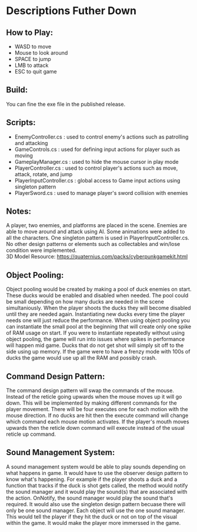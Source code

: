 # Descriptions Futher Down

## How to Play:
- WASD to move
- Mouse to look around
- SPACE to jump
- LMB to attack
- ESC to quit game

## Build:
You can fine the exe file in the published release.

## Scripts:
- EnemyController.cs : used to control enemy's actions such as patrolling and attacking
- GameControls.cs : used for defining input actions for player such as moving
- GameplayManager.cs : used to hide the mouse cursor in play mode
- PlayerController.cs : used to control player's actions such as move, attack, rotate, and jump
- PlayerInputController.cs : global access to Game input actions using singleton pattern
- PlayerSword.cs : used to manage player's sword collision with enemies

## Notes:
A player, two enemies, and platforms are placed in the scene. Enemies are able to move around and attack using AI. 
Some animations were added to all the characters.
One singleton pattern is used in PlayerInputController.cs. No other design patterns or elements such as collectables and win/lose condition were implemented.<br />
3D Model Resource: https://quaternius.com/packs/cyberpunkgamekit.html

## Object Pooling:
Object pooling would be created by making a pool of duck enemies on start. These ducks would be enabled and disabled when needed. The pool could be small depending on how many ducks are needed in the scene simultaniously. When the player shoots the ducks they will become disabled until they are needed again. Instantiating new ducks every time the player needs one will just reduce the performance. When using object pooling you can instantiate the small pool at the beginning that will create only one spike of RAM usage on start. If you were to instantiate repeatedly without using object pooling, the game will run into issues where spikes in performance will happen mid game. Ducks that do not get shot will simply sit off to the side using up memory. If the game were to have a frenzy mode with 100s of ducks the game would use up all the RAM and possibly crash.

## Command Design Pattern:
The command design pattern will swap the commands of the mouse. Instead of the reticle going upwards when the mouse moves up it will go down. This will be implemented by making different commands for the player movement. There will be four executes one for each motion with the mouse direction. If no ducks are hit then the execute command will change which command each mouse motion activates. If the player's mouth moves upwards then the reticle down command will execute instead of the usual reticle up command. 

## Sound Management System:
A sound management system would be able to play sounds depending on what happens in game. It would have to use the observer design pattern to know what's happening. For example if the player shoots a duck and a function that tracks if the duck is shot gets called, the method would notify the sound manager and it would play the sound(s) that are associated with the action. OnNotify, the sound manager would play the sound that's required. It would also use the singleton design pattern becuase there will only be one sound manager. Each object will use the one sound manager. This would tell the player if they hit the duck or not on top of the visual within the game. It would make the player more immerssed in the game.
